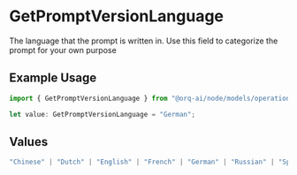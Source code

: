 # GetPromptVersionLanguage

The language that the prompt is written in. Use this field to categorize the prompt for your own purpose

## Example Usage

```typescript
import { GetPromptVersionLanguage } from "@orq-ai/node/models/operations";

let value: GetPromptVersionLanguage = "German";
```

## Values

```typescript
"Chinese" | "Dutch" | "English" | "French" | "German" | "Russian" | "Spanish"
```